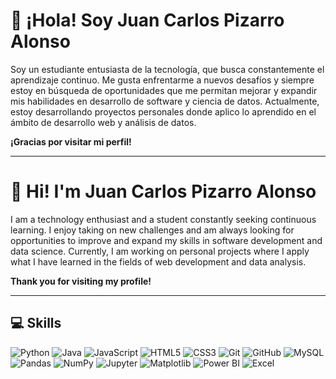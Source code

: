 
# 👋 ¡Hola! Soy Juan Carlos Pizarro Alonso
Soy un estudiante entusiasta de la tecnología, que busca constantemente el aprendizaje continuo. Me gusta enfrentarme a nuevos desafíos y siempre estoy en búsqueda de oportunidades que me permitan mejorar y expandir mis habilidades en desarrollo de software y ciencia de datos. Actualmente, estoy desarrollando proyectos personales donde aplico lo aprendido en el ámbito de desarrollo web y análisis de datos.

**¡Gracias por visitar mi perfil!**

---

# 👋 Hi! I'm Juan Carlos Pizarro Alonso
I am a technology enthusiast and a student constantly seeking continuous learning. I enjoy taking on new challenges and am always looking for opportunities to improve and expand my skills in software development and data science. Currently, I am working on personal projects where I apply what I have learned in the fields of web development and data analysis.

**Thank you for visiting my profile!** 

---

## 💻 Skills

![Python](https://img.shields.io/badge/-Python-3776AB?logo=python&logoColor=white&style=flat)
![Java](https://img.shields.io/badge/Java-ED8B00?logo=openjdk&logoColor=white)
![JavaScript](https://img.shields.io/badge/-JavaScript-F7DF1E?logo=javascript&logoColor=black&style=flat)
![HTML5](https://img.shields.io/badge/-HTML5-E34F26?logo=html5&logoColor=white&style=flat)
![CSS3](https://img.shields.io/badge/-CSS3-1572B6?logo=css3&logoColor=white&style=flat)
![Git](https://img.shields.io/badge/-Git-F05032?logo=git&logoColor=white&style=flat)
![GitHub](https://img.shields.io/badge/-GitHub-181717?logo=github&logoColor=white&style=flat)
![MySQL](https://img.shields.io/badge/-MySQL-4479A1?logo=mysql&logoColor=white&style=flat)
![Pandas](https://img.shields.io/badge/-Pandas-150458?logo=pandas&logoColor=white&style=flat)
![NumPy](https://img.shields.io/badge/-NumPy-013243?logo=numpy&logoColor=white&style=flat)
![Jupyter](https://img.shields.io/badge/-Jupyter-F37626?logo=jupyter&logoColor=white&style=flat)
![Matplotlib](https://img.shields.io/badge/-Matplotlib-11557C?logo=plotly&logoColor=white&style=flat)
![Power BI](https://img.shields.io/badge/-Power%20BI-F2C811?logo=power-bi&logoColor=black&style=flat)
![Excel](https://img.shields.io/badge/-Excel-217346?logo=microsoft-excel&logoColor=white&style=flat)

